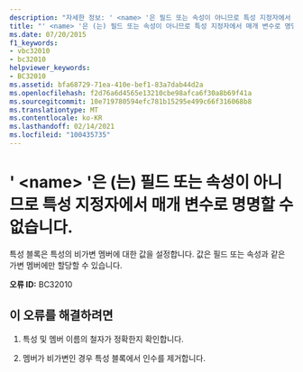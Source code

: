 ```yaml
---
description: "자세한 정보: ' <name> '은 필드 또는 속성이 아니므로 특성 지정자에서 매개 변수로 명명할 수 없습니다."
title: "' <name> '은 (는) 필드 또는 속성이 아니므로 특성 지정자에서 매개 변수로 명명할 수 없습니다."
ms.date: 07/20/2015
f1_keywords:
- vbc32010
- bc32010
helpviewer_keywords:
- BC32010
ms.assetid: bfa68729-71ea-410e-bef1-83a7dab44d2a
ms.openlocfilehash: f2d76a6d4565e13210cbe98afca6f30a8b69f41a
ms.sourcegitcommit: 10e719780594efc781b15295e499c66f316068b8
ms.translationtype: MT
ms.contentlocale: ko-KR
ms.lasthandoff: 02/14/2021
ms.locfileid: "100435735"
---
```

# <a name="name-cannot-be-named-as-a-parameter-in-an-attribute-specifier-because-it-is-not-a-field-or-property"></a>' \<name> '은 (는) 필드 또는 속성이 아니므로 특성 지정자에서 매개 변수로 명명할 수 없습니다.

특성 블록은 특성의 비가변 멤버에 대한 값을 설정합니다. 값은 필드 또는 속성과 같은 가변 멤버에만 할당할 수 있습니다.  
  
 **오류 ID:** BC32010  
  
## <a name="to-correct-this-error"></a>이 오류를 해결하려면  
  
1. 특성 및 멤버 이름의 철자가 정확한지 확인합니다.  
  
2. 멤버가 비가변인 경우 특성 블록에서 인수를 제거합니다.  

